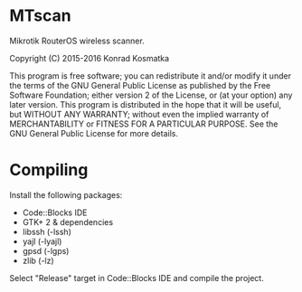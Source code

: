 MTscan
=======

Mikrotik RouterOS wireless scanner.

Copyright (C) 2015-2016  Konrad Kosmatka

This program is free software; you can redistribute it and/or modify it under the terms of the GNU General Public License as published by the Free Software Foundation; either version 2 of the License, or (at your option) any later version.
This program is distributed in the hope that it will be useful, but WITHOUT ANY WARRANTY; without even the implied warranty of MERCHANTABILITY or FITNESS FOR A PARTICULAR PURPOSE. See the GNU General Public License for more details.

# Compiling
Install the following packages:

- Code::Blocks IDE
- GTK+ 2 & dependencies
- libssh (-lssh)
- yajl (-lyajl)
- gpsd (-lgps)
- zlib (-lz)

Select "Release" target in Code::Blocks IDE and compile the project.
